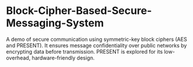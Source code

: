 # Block-Cipher-Based-Secure-Messaging-System
A demo of secure communication using symmetric-key block ciphers (AES and PRESENT). It ensures message confidentiality over public networks by encrypting data before transmission. PRESENT is explored for its low-overhead, hardware-friendly design.
